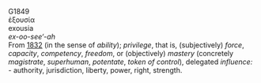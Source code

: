 <body>
  <p>G1849<br>  ἐξουσία  <br> exousia  <br><i>ex-oo-see‘-ah </i><br>From <a href="g1832.htm">1832</a> (in the sense of <i>ability</i>); <i>privilege</i>, that is, (subjectively) <i>force</i>, <i>capacity</i>, <i>competency</i>, <i>freedom</i>, or (objectively) <i>mastery</i> (concretely <i>magistrate</i>, <i>superhuman</i>, <i>potentate</i>, <i>token</i> <i>of</i> <i>control</i>), delegated <i>influence:</i> - authority, jurisdiction, liberty, power, right, strength.<br></p>
 </body>
